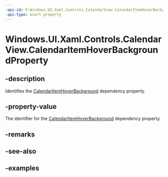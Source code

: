 ```yaml
---
-api-id: P:Windows.UI.Xaml.Controls.CalendarView.CalendarItemHoverBackgroundProperty
-api-type: winrt property
---
```


# Windows.UI.Xaml.Controls.CalendarView.CalendarItemHoverBackgroundProperty

<!--
public static Windows.UI.Xaml.DependencyProperty CalendarItemHoverBackgroundProperty { get; }
-->


## -description

Identifies the [CalendarItemHoverBackground](calendarview_calendaritemhoverbackground.md) dependency property.

## -property-value

The identifier for the [CalendarItemHoverBackground](calendarview_calendaritemhoverbackground.md) dependency property.

## -remarks

## -see-also

## -examples


